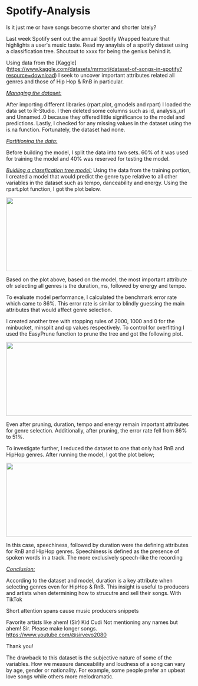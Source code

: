 # Spotify-Analysis

Is it just me or have songs become shorter and shorter lately? 

Last week Spotify sent out the annual Spotify Wrapped feature that highlights a user's music taste. 
Read my anaylsis of a spotify dataset using a classification tree. Shoutout to xxxx for being the genius behind it.


Using data from the [Kaggle] (https://www.kaggle.com/datasets/mrmorj/dataset-of-songs-in-spotify?resource=download) I seek to uncover important attributes related all genres and those of Hip Hop & RnB in particular. 


<ins>*Managing the dataset:*</ins>

After importing different libraries (rpart.plot, gmodels and rpart) I loaded the data set to R-Studio. I then deleted some columns such as id, analysis_url and Unnamed..0 because they offered little significance to the model and predictions. Lastly, I checked for any missing values in the dataset using the is.na function. Fortunately, the dataset had none. 

<ins>*Partitioning the data:*</ins>

Before building the model, I split the data into two sets. 60% of it was used for training the model and 40% was reserved for testing the model. 

<ins>*Buidling a classfication tree model:*</ins>
Using the data from the training portion, I created a model that would predict the genre type relative to all other variables in the dataset such as tempo, danceability and energy. Using the rpart.plot function, I got the plot below. 


<p align="center">
  <img width="600" height="200" src="https://github.com/jackfrost68/Spotify_Analysis/blob/69576ed22747e9916ed78a6d6f4bacc70308b81e/Default%20Tree.jpeg">
</p>

Based on the plot above, based on the model, the most important attribute ofr selecting all genres is the duration_ms, followed by energy and tempo. 

To evaluate model performance, I calculated the benchmark error rate which came to 86%. This error rate is similar to blindly guessing the main attributes that would affect genre selection. 

I created another tree with stopping rules of 2000, 1000 and 0 for the minbucket, minsplit and cp values respectively. To control for overfitting I used the EasyPrune function to prune the tree and got the following plot. 

<p align="center">
  <img width="600" height="200" src="https://github.com/jackfrost68/Spotify_Analysis/blob/bc3e5b53bd1c80f377c7617ac00d4b93e98c7a5f/Tree%20after%20pruning.jpeg">
</p>


Even after pruning, duration, tempo and energy remain important attributes for genre selection. Additionally, after pruning, the error rate fell from 86% to 51%. 

To investigate further, I reduced the dataset to one that only had RnB and HipHop genres. After running the model, I got the plot below;

<p align="center">
  <img width="600" height="200" src="https://github.com/jackfrost68/Spotify_Analysis/blob/bc3e5b53bd1c80f377c7617ac00d4b93e98c7a5f/Tree%20after%20pruning.jpeg">
</p>

In this case, speechiness, followed by duration were the defining attributes for RnB and HipHop genres. Speechiness is defined as the presence of spoken words in a track. The more exclusively speech-like the recording

<ins>*Conclusion:*</ins>

According to the dataset and model, duration is a key attribute when selecting genres even for HipHop & RnB. This insight is useful to producers and artists when determining how to strucutre and sell their songs. With TikTok 


  Short attention spans cause music producers snippets 

Favorite artists like ahem! (Sir) Kid Cudi Not mentioning any names but ahem! Sir. Please make longer songs. https://www.youtube.com/@sirvevo2080

Thank you! 


The drawback to this dataset is the subjective nature of some of the variables. How we measure danceability and loudness of a song can vary by age, gender or nationality. For example, some people prefer an upbeat love songs while others more melodramatic. 

